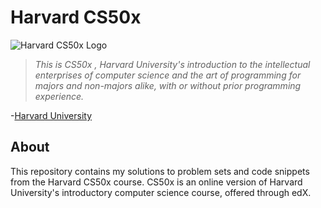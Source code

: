 # Harvard CS50x
![Harvard CS50x Logo](https://cdn.discordapp.com/attachments/1191408781645578342/1191829715707773078/harvard-logo-transparent.png?ex=65a6dceb&is=659467eb&hm=ddc819d4abb0b64638b1c726a8207f0aae5427d11281a5f58c1edb5925963369&)

> *This is CS50x , Harvard University's introduction to the intellectual enterprises of computer science and the art of programming for majors and non-majors alike, with or without prior programming experience.* 

-[Harvard University](https://pll.harvard.edu/course/cs50-introduction-computer-science)

## About

This repository contains my solutions to problem sets and code snippets from the Harvard CS50x course. CS50x is an online version of Harvard University's introductory computer science course, offered through edX.